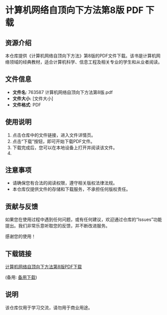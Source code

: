 # 计算机网络自顶向下方法第8版 PDF 下载

## 资源介绍

本仓库提供《计算机网络自顶向下方法》第8版的PDF文件下载。该书是计算机网络领域的经典教材，适合计算机科学、信息工程及相关专业的学生和从业者阅读。

## 文件信息

- **文件名**: 763587 计算机网络自顶向下方法第8版.pdf
- **文件大小**: [文件大小]
- **文件格式**: PDF

## 使用说明

1. 点击仓库中的文件链接，进入文件详情页。
2. 点击“下载”按钮，即可开始下载PDF文件。
3. 下载完成后，您可以在本地设备上打开并阅读该文件。
4. 
## 注意事项

- 请确保您有合法的阅读权限，遵守相关版权法律法规。
- 本仓库仅提供文件的存储和下载服务，不承担任何版权责任。

## 贡献与反馈

如果您在使用过程中遇到任何问题，或有任何建议，欢迎通过仓库的“Issues”功能提出。我们非常乐意听取您的反馈，并不断改进服务。

感谢您的使用！

## 下载链接
[计算机网络自顶向下方法第8版PDF下载](https://pan.quark.cn/s/68aa7d58f37a) 

(备用: [备用下载](https://pan.baidu.com/s/1TX6YSpS3MyLDw9zJNEcAqQ?pwd=1234))

## 说明

该仓库仅用于学习交流，请勿用于商业用途。
